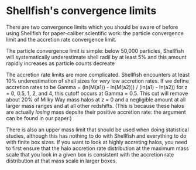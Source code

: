 # Shellfish's convergence limits

There are two convergence limits which you should be aware of before using Shellfish
for paper-caliber scientific work: the particle convergence limit and the accretion
rate convergence limit.

The particle convergence limit is simple: below 50,000 particles, Shellfish will
systematically underestimate shell radii by at least 5% and this amount rapidly
increases as particle counts decreate

The accretion rate limits are more complicated. Shellfish encounters at least 10%
underestimation of shell sizes for _very_ low accretion rates. If we define accretion
rates to be Gamma = (ln(M(a1)) - ln(M(a2))) / (ln(a1) - ln(a2)) for z = 0, 0.5, 1, 2, and 4,
this cutoff occurs at Gamma = 0.5. This cut will remove about 20% of Milky Way mass halos
at z = 0 and a negligible amount at all larger mass ranges and at all other redshifts.
(This is because these halos are actually _losing_ mass depsite their positive accretion
rate: the argument can be found in our paper.)

There is also an upper mass limit that should be used when doing statistical studies,
although this has nothing to do with Shellfish and everything to do with finite box sizes.
If you want to look at highly accreting halos, you need to first ensure that the halo
accretion rate distribution at the maximum mass scale that you look in a given box is
consistent with the accretion rate distribution at that mass scale in larger boxes.

